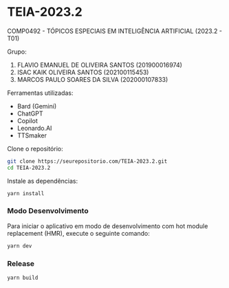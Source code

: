 # TEIA-2023.2

COMP0492 - TÓPICOS ESPECIAIS EM INTELIGÊNCIA ARTIFICIAL (2023.2 - T01)

Grupo:

1) FLAVIO EMANUEL DE OLIVEIRA SANTOS (201900016974)
2) ISAC KAIK OLIVEIRA SANTOS (202100115453)
3) MARCOS PAULO SOARES DA SILVA (202000107833)

Ferramentas utilizadas:
* Bard (Gemini)
* ChatGPT
* Copilot
* Leonardo.AI
* TTSmaker

Clone o repositório:
```bash
git clone https://seurepositorio.com/TEIA-2023.2.git
cd TEIA-2023.2
```

Instale as dependências:
```bash
yarn install
```

### Modo Desenvolvimento

Para iniciar o aplicativo em modo de desenvolvimento com hot module replacement (HMR), execute o seguinte comando:

```bash
yarn dev
```

### Release

```bash
yarn build
```
